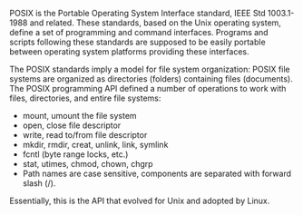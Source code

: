POSIX is the Portable Operating System Interface standard, IEEE Std 1003.1-1988 and related.  These standards, based on the Unix operating system, define a set of programming and command interfaces.  Programs and scripts following these standards are supposed to be easily portable between operating system platforms providing these interfaces.

The POSIX standards imply a model for file system organization: POSIX file systems are organized as directories (folders) containing files (documents).  The POSIX programming API defined a number of operations to work with files, directories, and entire file systems:

* mount, umount the file system
* open, close file descriptor
* write, read to/from file descriptor
* mkdir, rmdir, creat, unlink, link, symlink
* fcntl (byte range locks, etc.)
* stat, utimes, chmod, chown, chgrp
* Path names are case sensitive, components are separated with forward slash (/).

Essentially, this is the API that evolved for Unix and adopted by Linux.
